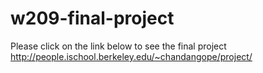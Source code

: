 # w209-final-project

Please click on the link below to see the final project
http://people.ischool.berkeley.edu/~chandangope/project/
